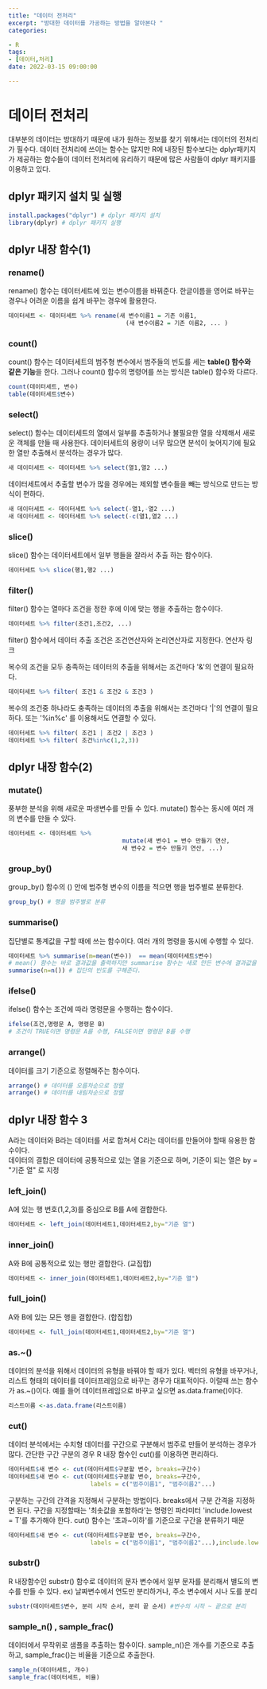 ```yaml
---
title: "데이터 전처리"
excerpt: "방대한 데이터를 가공하는 방법을 알아본다 "
categories:

- R
tags:
- [데이터,처리]
date: 2022-03-15 09:00:00

---
```

# 데이터 전처리
대부분의 데이터는 방대하기 때문에 내가 원하는 정보를 찾기 위해서는 데이터의 전처리가 필수다.
데이터 전처리에 쓰이는 함수는 많지만  R에 내장된 함수보다는 dplyr패키지가 제공하는 함수들이
데이터 전처리에 유리하기 때문에 많은 사람들이 dplyr 패키지를 이용하고 있다.

## dplyr 패키지 설치 및 실행

```r
install.packages("dplyr") # dplyr 패키지 설치
library(dplyr) # dplyr 패키지 실행
```

## dplyr 내장 함수(1)

### rename()

rename() 함수는 데이터세트에 있는 변수이름을 바꿔준다. 한글이름을 영어로 바꾸는 경우나 어려운 이름을 쉽게 바꾸는 경우에 활용한다.
```r
데이터세트 <- 데이터세트 %>% rename(새 변수이름1 = 기존 이름1,
                                 (새 변수이름2 = 기존 이름2, ... )
```

### count()

count() 함수는 데이터세트의 범주형 변수에서 범주들의 빈도를 세는 **table() 함수와 같은 기능**을 한다.
그러나 count() 함수의 명령어를 쓰는 방식은 table() 함수와 다르다.

```r
count(데이터세트, 변수)
table(데이터세트$변수)
```

### select()

select() 함수는 데이터세트의 열에서 일부를 추출하거나 불필요한 열을 삭제해서 새로운 객체를 만들 때 사용한다.
데이터세트의 용량이 너무 많으면 분석이 늦어지기에 필요한 열만 추출해서 분석하는 경우가 많다.

```r
새 데이터세트 <- 데이터세트 %>% select(열1,열2 ...) 
```

데이터세트에서 추출할 변수가 많을 경우에는 제외할 변수들을 빼는 방식으로 만드는 방식이 편하다.

```r
새 데이터세트 <- 데이터세트 %>% select(-열1,-열2 ...) 
새 데이터세트 <- 데이터세트 %>% select(-c(열1,열2 ...) 
```

### slice()

slice() 함수는 데이터세트에서 일부 행들을 잘라서 추출 하는 함수이다.

```r
데이터세트 %>% slice(행1,행2 ...) 
```

### filter()

filter() 함수는 열마다 조건을 정한 후에 이에 맞는 행을 추출하는 함수이다.

```r
데이터세트 %>% filter(조건1,조건2, ...) 
```

filter() 함수에서 데이터 추출 조건은 조건연산자와 논리연산자로 지정한다. 
연산자 링크

복수의 조건을 모두 충족하는 데이터의 추출을 위해서는 조건마다 '&'의 연결이 필요하다.

```r
데이터세트 %>% filter( 조건1 & 조건2 & 조건3 ) 
```

복수의 조건중 하나라도 충족하는 데이터의 추출을 위해서는 조건마다 '|'의 연결이 필요하다.
또는 '%in%c' 를 이용해서도 연결할 수 있다.

```r
데이터세트 %>% filter( 조건1 | 조건2 | 조건3 ) 
데이터세트 %>% filter( 조건%in%c(1,2,3)) 
```

## dplyr 내장 함수(2)

### mutate()

풍부한 분석을 위해 새로운 파생변수를 만들 수 있다. mutate() 함수는 동시에 여러 개의 변수를 만들 수 있다.

```r
데이터세트 <- 데이터세트 %>% 
                                mutate(새 변수1 = 변수 만들기 연산,
                                새 변수2 = 변수 만들기 연산, ...) 
```

### group_by()

group_by() 함수의 () 안에 범주형 변수의 이름을 적으면 행을 범주별로 분류한다.

```r
group_by() # 행을 범주별로 분류
```

### summarise()

집단별로 통계값을 구할 때에 쓰는 함수이다. 여러 개의 명령을 동시에 수행할 수 있다.

```r
데이터세트 %>% summarise(m=mean(변수))  == mean(데이터세트$변수) 
# mean() 함수는 바로 결과값을 출력하지만 summarise 함수는 새로 만든 변수에 결과값을 할당한다.
summarise(n=n()) # 집단의 빈도를 구해준다.
```

### ifelse()

ifelse() 함수는 조건에 따라 명령문을 수행하는 함수이다. 

```r
ifelse(조건,명령문 A, 명령문 B) 
# 조건이 TRUE이면 명령문 A를 수행, FALSE이면 명령문 B를 수행
```

### arrange() 

데이터를 크기 기준으로 정렬해주는 함수이다.

```r
arrange() # 데이터를 오름차순으로 정렬
arrange() # 데이터를 내림차순으로 정렬
```

## dplyr 내장 함수 3 

A라는 데이터와 B라는 데이터를 서로 합쳐서 C라는 데이터를 만들어야 할때 유용한 함수이다.   
데이터의 결합은 데이터에 공통적으로 있는 열을 기준으로 하며, 기준이 되는 열은 by = "기준 열" 로 지정

### left_join()

A에 있는 행 번호(1,2,3)를 중심으로 B를 A에 결합한다. 
```r
데이터세트 <- left_join(데이터세트1,데이터세트2,by="기준 열")
```

### inner_join() 

A와 B에 공통적으로 있는 행만 결합한다. (교집합)
```r
데이터세트 <- inner_join(데이터세트1,데이터세트2,by="기준 열")
```

### full_join()

A와 B에 있는 모든 행을 결합한다. (합집합)
```r
데이터세트 <- full_join(데이터세트1,데이터세트2,by="기준 열")
```

### as.~()

데이터의 분석을 위해서 데이터의 유형을 바꿔야 할 때가 있다. 벡터의 유형을 바꾸거나, 리스트 형태의 데이터를 데이터프레임으로 바꾸는 경우가 대표적이다.
이럴때 쓰는 함수가 as.~()이다. 예를 들어 데이터프레임으로 바꾸고 싶으면 as.data.frame()이다.

```r
리스트이름 <-as.data.frame(리스트이름) 
```

### cut()

데이터 분석에서는 수치형 데이터를 구간으로 구분해서 범주로 만들어 분석하는 경우가 많다.
간단한 구간 구분의 경우 R 내장 함수인 cut()를 이용하면 편리하다.

```r
데이터세트$새 변수 <- cut(데이터세트$구분할 변수, breaks=구간수)
데이터세트$새 변수 <- cut(데이터세트$구분할 변수, breaks=구간수,
                       labels = c("범주이름1", "범주이름2"...) 
```

구분하는 구간의 간격을 지정해서 구분하는 방법이다. breaks에서 구분 간격을 지정하면 된다.
구간을 지정할때는 '최솟값을 포함하라'는 명령인 파라미터 'include.lowest = T'를 추가해야 한다.
cut() 함수는 '초과~이하'를 기준으로 구간을 분류하기 때문

```r
데이터세트$새 변수 <- cut(데이터세트$구분할 변수, breaks=구간수,
                       labels = c("범주이름1", "범주이름2"...),include.lowest = T)  
```

### substr() 

R 내장함수인 substr() 함수로 데이터의 문자 변수에서 일부 문자를 분리해서 별도의 변수를 만들 수 있다.
ex) 날짜변수에서 연도만 분리하거나, 주소 변수에서 시나 도를 분리

```r
substr(데이터세트$변수, 분리 시작 순서, 분리 끝 순서) #변수의 시작 ~ 끝으로 분리  
```

### sample_n() , sample_frac()

데이터에서 무작위로 샘플을 추출하는 함수이다. sample_n()은 개수를 기준으로 추출하고, sample_frac()는 비율을 기준으로 추출한다.

```r
sample_n(데이터세트, 개수) 
sample_frac(데이터세트, 비율)
```





